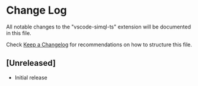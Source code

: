 # Change Log

All notable changes to the "vscode-simql-ts" extension will be documented in this file.

Check [Keep a Changelog](http://keepachangelog.com/) for recommendations on how to structure this file.

## [Unreleased]

- Initial release